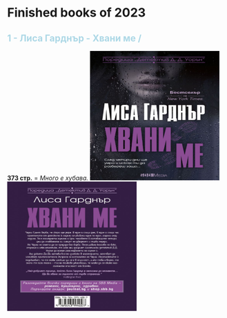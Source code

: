 # Finished books of 2023

<h2 style="color: lightblue">1 - Лиса Гарднър - Хвани ме  / </h2>
<b>373 стр.</b> = <em>Много е хубава.</em>

<img src='./img/LisaFront.jpg' width='300px' height='300px'>
<img src='./img/LisaBack.jpg' width='300px' height='300px'>
